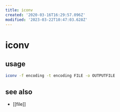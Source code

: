 ```yaml
---
title: iconv
created: '2020-03-16T16:29:57.096Z'
modified: '2023-03-22T10:47:03.628Z'
---
```


# iconv

## usage

```sh
iconv -f encoding -t encoding FILE -o OUTPUTFILE
```

## see also

- [[file]]

